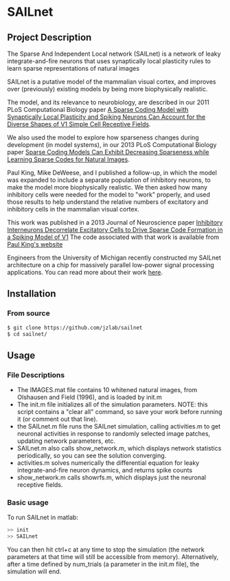 # SAILnet

## Project Description
The Sparse And Independent Local network (SAILnet) is a network of leaky integrate-and-fire neurons that uses synaptically local plasticity rules to learn sparse representations of natural images

SAILnet is a putative model of the mammalian visual cortex, and improves over (previously) existing models by being more biophysically realistic.

The model, and its relevance to neurobiology, are described in our 2011 PLoS Computational Biology paper
[A Sparse Coding Model with Synaptically Local Plasticity and Spiking Neurons Can Account for the Diverse Shapes of V1 Simple Cell Receptive Fields](http://www.ploscompbiol.org/article/info%3Adoi%2F10.1371%2Fjournal.pcbi.1002250).

We also used the model to explore how sparseness changes during development (in model systems), in our 2013 PLoS Computational Biology paper [Sparse Coding Models Can Exhibit Decreasing Sparseness while Learning Sparse Codes for Natural Images](http://www.ploscompbiol.org/article/info:doi/10.1371/journal.pcbi.1003182).

Paul King, Mike DeWeese, and I published a follow-up, in which the model was expanded to include a separate population of inhibitory neurons, to make the model more biophysically realistic. We then asked how many inhibitory cells were needed for the model to "work" properly, and used those results to help understand the relative numbers of excitatory and inhibitory cells in the mammalian visual cortex.

This work was published in a 2013 Journal of Neuroscience paper [Inhibitory Interneurons Decorrelate Excitatory Cells to Drive Sparse Code Formation in a Spiking Model of V1](http://jzlab.org/king_zylberberg_deweese_JNeuro_Dale_SAILnet_2013.pdf)
The code associated with that work is available from [Paul King's website](http://www.pking.org/research/EINet/)


Engineers from the University of Michigan recently constructed my SAILnet architecture on a chip for massively parallel low-power signal processing applications.
You can read more about their work [here](http://web.eecs.umich.edu/~zhengya/papers/kim%20tsp%202014.pdf).

## Installation

### From source

```bash
$ git clone https://github.com/jzlab/sailnet
$ cd sailnet/
```

## Usage

### File Descriptions
- The IMAGES.mat file contains 10 whitened natural images, from Olshausen and Field (1996), and is loaded by init.m
- The init.m file initializes all of the simulation parameters. NOTE: this script contains a "clear all" command, so save your work before running it (or comment out that line). 
- the SAILnet.m file runs the SAILnet simulation, calling activities.m to get neuronal activities in response to randomly selected image patches, updating network parameters, etc. 
- SAILnet.m also calls show_network.m, which displays network statistics periodically, so you can see the solution converging. 
- activities.m solves numerically the differential equation for leaky integrate-and-fire neuron dynamics, and returns spike counts 
- show_network.m calls showrfs.m, which displays just the neuronal receptive fields. 

### Basic usage

To run SAILnet in matlab:
```bash
>> init
>> SAILnet
```

You can then hit ctrl+c at any time to stop the simulation (the network parameters at that time will still be accessible from memory). Alternatively, after a time defined by num_trials (a parameter in the init.m file), the simulation will end.
